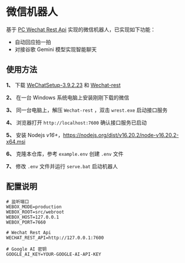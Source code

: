# 微信机器人

基于 [PC Wechat Rest Api](https://github.com/opentdp/wechat-rest) 实现的微信机器人，已实现如下功能：

- 自动回应拍一拍
- 对接谷歌 Gemini 模型实现智能聊天

## 使用方法

**1、** 下载 [WeChatSetup-3.9.2.23](https://github.com/opentdp/wechat-rest/releases/download/v0.0.1/WeChatSetup-3.9.2.23.exe) 和 [Wechat-rest](https://github.com/opentdp/wechat-rest/releases/download/v0.4.4/wechat-rest.zip)

**2、** 在一台 Windows 系统电脑上安装刚刚下载的微信

**3、** 同一台电脑上，解压 `Wechat-rest` ，双击 `wrest.exe` 启动接口服务

**4、** 浏览器打开 `http://localhost:7600` 确认接口服务已启动

**5、** 安装 Nodejs *v16+*，<https://nodejs.org/dist/v16.20.2/node-v16.20.2-x64.msi>

**6、** 克隆本仓库，参考 `example.env` 创建 `.env` 文件

**7、** 修改 `.env` 文件并运行 `serve.bat` 启动机器人

## 配置说明

```shell
# 监听端口
WEBOX_MODE=production
WEBOX_ROOT=src/webroot
WEBOX_HOST=127.0.0.1
WEBOX_PORT=7660

# Wechat Rest Api
WECHAT_REST_API=http://127.0.0.1:7600

# Google AI 密钥
GOOGLE_AI_KEY=YOUR-GOOGLE-AI-API-KEY
```
